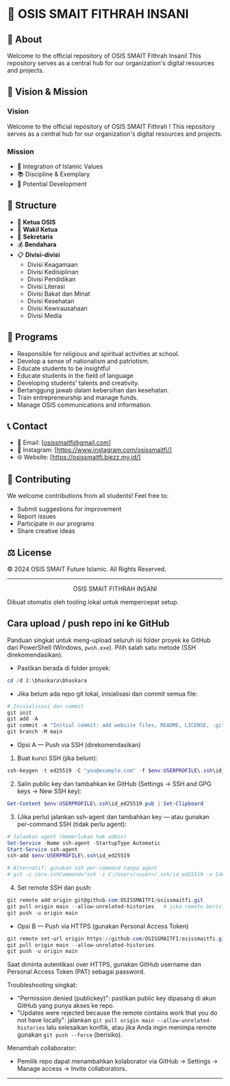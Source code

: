 # 🏫 OSIS SMAIT FITHRAH INSANI


## 📖 About

Welcome to the official repository of OSIS SMAIT Fithrah Insani! This repository serves as a central hub for our organization's digital resources and projects.

## 🎯 Vision & Mission

### Vision
Welcome to the official repository of OSIS SMAIT Fithrah ! This repository serves as a central hub for our organization's digital resources and projects.

### Mission
- 🌟 Integration of Islamic Values
- 📚 Discipline & Exemplary
- 🎨 Potential Development

## 🔧 Structure

- 👑 **Ketua OSIS**
- 👥 **Wakil Ketua**
- 📝 **Sekretaris**
- 💰 **Bendahara**
- 📋 **Divisi-divisi**
	- Divisi Keagamaan
	- Divisi Kedisiplinan
	- Divisi Pendidikan
	- Divisi Literasi
	- Divisi Bakat dan Minat
	- Divisi Kesehatan
	- Divisi Kewirausahaan
	- Divisi Media

## 📅 Programs

- Responsible for religious and spiritual activities at school.
- Develop a sense of nationalism and patriotism.
- Educate students to be insightful
- Educate students in the field of language
- Developing students' talents and creativity.
- Bertanggung jawab dalam kebersihan dan kesehatan.
- Train entrepreneurship and manage funds.
- Manage OSIS communications and information.

## 📞 Contact

- 📧 Email: [osissmaitfi@gmail.com]
- 📱 Instagram: [https://www.instagram.com/osissmaitfi/]
- 🌐 Website: [https://osissmaitfi.biezz.my.id/]

## 🤝 Contributing

We welcome contributions from all students! Feel free to:
- Submit suggestions for improvement
- Report issues
- Participate in our programs
- Share creative ideas

## ⚖️ License

© 2024 OSIS SMAIT Future Islamic. All Rights Reserved.

---
<div align="center">
	OSIS SMAIT FITHRAH INSANI
</div>

Dibuat otomatis oleh tooling lokal untuk mempercepat setup.

## Cara upload / push repo ini ke GitHub

Panduan singkat untuk meng-upload seluruh isi folder proyek ke GitHub dari PowerShell (Windows, `pwsh.exe`). Pilih salah satu metode (SSH direkomendasikan).

- Pastikan berada di folder proyek:

```powershell
cd /d J:\bhaskara\bhaskara
```

- Jika belum ada repo git lokal, inisialisasi dan commit semua file:

```powershell
# Inisialisasi dan commit
git init
git add -A
git commit -m "Initial commit: add website files, README, LICENSE, .gitignore"
git branch -M main
```

- Opsi A — Push via SSH (direkomendasikan)

1. Buat kunci SSH (jika belum):

```powershell
ssh-keygen -t ed25519 -C "you@example.com" -f $env:USERPROFILE\.ssh\id_ed25519 -N ""
```

2. Salin public key dan tambahkan ke GitHub (Settings → SSH and GPG keys → New SSH key):

```powershell
Get-Content $env:USERPROFILE\.ssh\id_ed25519.pub | Set-Clipboard
```

3. (Jika perlu) jalankan ssh-agent dan tambahkan key — atau gunakan per-command SSH (tidak perlu agent):

```powershell
# Jalankan agent (memerlukan hak admin)
Set-Service -Name ssh-agent -StartupType Automatic
Start-Service ssh-agent
ssh-add $env:USERPROFILE\.ssh\id_ed25519

# Alternatif: gunakan ssh per-command tanpa agent
# git -c core.sshCommand="ssh -i C:/Users/<user>/.ssh/id_ed25519 -o IdentitiesOnly=yes" push -u origin main
```

4. Set remote SSH dan push:

```powershell
git remote add origin git@github.com:OSISSMAITFI/osissmaitfi.git
git pull origin main --allow-unrelated-histories   # jika remote berisi commit lain
git push -u origin main
```

- Opsi B — Push via HTTPS (gunakan Personal Access Token)

```powershell
git remote set-url origin https://github.com/OSISSMAITFI/osissmaitfi.git
git pull origin main --allow-unrelated-histories
git push -u origin main
```

Saat diminta autentikasi over HTTPS, gunakan GitHub username dan Personal Access Token (PAT) sebagai password.

Troubleshooting singkat:
- "Permission denied (publickey)": pastikan public key dipasang di akun GitHub yang punya akses ke repo.
- "Updates were rejected because the remote contains work that you do not have locally": jalankan `git pull origin main --allow-unrelated-histories` lalu selesaikan konflik, atau jika Anda ingin menimpa remote gunakan `git push --force` (berisiko).

Menambah collaborator:
- Pemilik repo dapat menambahkan kolaborator via GitHub → Settings → Manage access → Invite collaborators.

---


